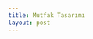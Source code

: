 ```yaml
---
title: Mutfak Tasarımı
layout: post
---
```

<span class="image featured"><img src="{{ site.baseurl }}/assets/images/mutfak/1.jpg" alt=""></span>
<!-- <h3>Sed lorem adipiscing</h3> -->
<br/>

<span class="image featured"><img src="{{ site.baseurl }}/assets/images/mutfak/2.jpg" alt=""></span>
<span class="image featured"><img src="{{ site.baseurl }}/assets/images/mutfak/3.jpg" alt=""></span>
<span class="image featured"><img src="{{ site.baseurl }}/assets/images/mutfak/4.jpg" alt=""></span>

